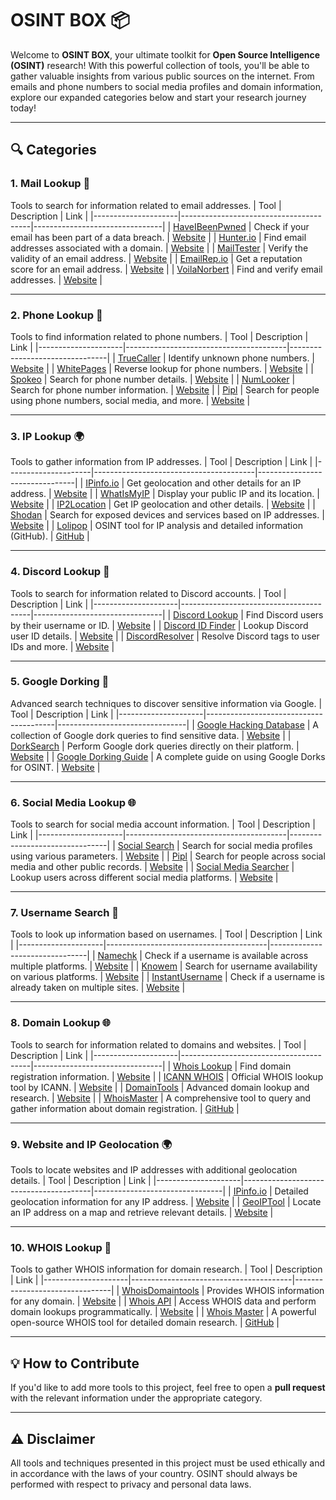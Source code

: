 # **OSINT BOX 📦**

Welcome to **OSINT BOX**, your ultimate toolkit for **Open Source Intelligence (OSINT)** research! With this powerful collection of tools, you'll be able to gather valuable insights from various public sources on the internet. From emails and phone numbers to social media profiles and domain information, explore our expanded categories below and start your research journey today!

---

## **🔍 Categories**

### 1. **Mail Lookup 📧**
Tools to search for information related to email addresses.
| Tool               | Description                            | Link                           |
|---------------------|----------------------------------------|--------------------------------|
| [HaveIBeenPwned](https://haveibeenpwned.com)  | Check if your email has been part of a data breach. | [Website](https://haveibeenpwned.com) |
| [Hunter.io](https://hunter.io)  | Find email addresses associated with a domain. | [Website](https://hunter.io) |
| [MailTester](https://www.mailtester.com) | Verify the validity of an email address. | [Website](https://www.mailtester.com) |
| [EmailRep.io](https://emailrep.io)  | Get a reputation score for an email address. | [Website](https://emailrep.io) |
| [VoilaNorbert](https://www.voilanorbert.com) | Find and verify email addresses. | [Website](https://www.voilanorbert.com) |

---

### 2. **Phone Lookup 📱**
Tools to find information related to phone numbers.
| Tool               | Description                            | Link                           |
|---------------------|----------------------------------------|--------------------------------|
| [TrueCaller](https://www.truecaller.com) | Identify unknown phone numbers. | [Website](https://www.truecaller.com) |
| [WhitePages](https://www.whitepages.com)  | Reverse lookup for phone numbers. | [Website](https://www.whitepages.com) |
| [Spokeo](https://www.spokeo.com) | Search for phone number details. | [Website](https://www.spokeo.com) |
| [NumLooker](https://www.numlooker.com) | Search for phone number information. | [Website](https://www.numlooker.com) |
| [Pipl](https://pipl.com) | Search for people using phone numbers, social media, and more. | [Website](https://pipl.com) |

---

### 3. **IP Lookup 🌍**
Tools to gather information from IP addresses.
| Tool               | Description                            | Link                           |
|---------------------|----------------------------------------|--------------------------------|
| [IPinfo.io](https://ipinfo.io)  | Get geolocation and other details for an IP address. | [Website](https://ipinfo.io) |
| [WhatIsMyIP](https://www.whatismyip.com) | Display your public IP and its location. | [Website](https://www.whatismyip.com) |
| [IP2Location](https://www.ip2location.com) | Get IP geolocation and other details. | [Website](https://www.ip2location.com) |
| [Shodan](https://www.shodan.io) | Search for exposed devices and services based on IP addresses. | [Website](https://www.shodan.io) |
| [Lolipop](https://github.com/malveillance-fr/Lolipop) | OSINT tool for IP analysis and detailed information (GitHub). | [GitHub](https://github.com/malveillance-fr/Lolipop) |

---

### 4. **Discord Lookup 💬**
Tools to search for information related to Discord accounts.
| Tool               | Description                            | Link                           |
|---------------------|----------------------------------------|--------------------------------|
| [Discord Lookup](https://discordlookup.com) | Find Discord users by their username or ID. | [Website](https://discordlookup.com) |
| [Discord ID Finder](https://discordidfinder.com) | Lookup Discord user ID details. | [Website](https://discordidfinder.com) |
| [DiscordResolver](https://discordresolvers.com) | Resolve Discord tags to user IDs and more. | [Website](https://discordresolvers.com) |

---

### 5. **Google Dorking 🔎**
Advanced search techniques to discover sensitive information via Google.
| Tool               | Description                            | Link                           |
|---------------------|----------------------------------------|--------------------------------|
| [Google Hacking Database](https://www.exploit-db.com/google-hacking-database) | A collection of Google dork queries to find sensitive data. | [Website](https://www.exploit-db.com/google-hacking-database) |
| [DorkSearch](https://www.dorksearch.com) | Perform Google dork queries directly on their platform. | [Website](https://www.dorksearch.com) |
| [Google Dorking Guide](https://www.netwyman.com/google-dorking-guide) | A complete guide on using Google Dorks for OSINT. | [Website](https://www.netwyman.com/google-dorking-guide) |

---

### 6. **Social Media Lookup 🌐**
Tools to search for social media account information.
| Tool               | Description                            | Link                           |
|---------------------|----------------------------------------|--------------------------------|
| [Social Search](https://www.social-searcher.com/social-search/) | Search for social media profiles using various parameters. | [Website](https://www.social-searcher.com/social-search/) |
| [Pipl](https://pipl.com) | Search for people across social media and other public records. | [Website](https://pipl.com) |
| [Social Media Searcher](https://www.socialmedia-search.com) | Lookup users across different social media platforms. | [Website](https://www.socialmedia-search.com) |

---

### 7. **Username Search 👤**
Tools to look up information based on usernames.
| Tool               | Description                            | Link                           |
|---------------------|----------------------------------------|--------------------------------|
| [Namechk](https://namechk.com)  | Check if a username is available across multiple platforms. | [Website](https://namechk.com) |
| [Knowem](https://knowem.com) | Search for username availability on various platforms. | [Website](https://knowem.com) |
| [InstantUsername](https://www.instantusername.com) | Check if a username is already taken on multiple sites. | [Website](https://www.instantusername.com) |

---

### 8. **Domain Lookup 🌐**
Tools to search for information related to domains and websites.
| Tool               | Description                            | Link                           |
|---------------------|----------------------------------------|--------------------------------|
| [Whois Lookup](https://whois.domaintools.com) | Find domain registration information. | [Website](https://whois.domaintools.com) |
| [ICANN WHOIS](https://lookup.icann.org)  | Official WHOIS lookup tool by ICANN. | [Website](https://lookup.icann.org) |
| [DomainTools](https://www.domaintools.com)  | Advanced domain lookup and research. | [Website](https://www.domaintools.com) |
| [WhoisMaster](https://github.com/malveillance-fr/WhoisMaster-Project) | A comprehensive tool to query and gather information about domain registration. | [GitHub](https://github.com/malveillance-fr/WhoisMaster-Project) |

---

### 9. **Website and IP Geolocation 🌍**
Tools to locate websites and IP addresses with additional geolocation details.
| Tool               | Description                            | Link                           |
|---------------------|----------------------------------------|--------------------------------|
| [IPinfo.io](https://ipinfo.io)  | Detailed geolocation information for any IP address. | [Website](https://ipinfo.io) |
| [GeoIPTool](https://geoiptool.com) | Locate an IP address on a map and retrieve relevant details. | [Website](https://geoiptool.com) |

---

### 10. **WHOIS Lookup 📝**
Tools to gather WHOIS information for domain research.
| Tool               | Description                            | Link                           |
|---------------------|----------------------------------------|--------------------------------|
| [WhoisDomaintools](https://whois.domaintools.com) | Provides WHOIS information for any domain. | [Website](https://whois.domaintools.com) |
| [Whois API](https://whoisapi.com) | Access WHOIS data and perform domain lookups programmatically. | [Website](https://whoisapi.com) |
| [Whois Master](https://github.com/malveillance-fr/WhoisMaster-Project) | A powerful open-source WHOIS tool for detailed domain research. | [GitHub](https://github.com/malveillance-fr/WhoisMaster-Project) |

---

## **💡 How to Contribute**
If you'd like to add more tools to this project, feel free to open a **pull request** with the relevant information under the appropriate category.

---

## **⚠️ Disclaimer**
All tools and techniques presented in this project must be used ethically and in accordance with the laws of your country. OSINT should always be performed with respect to privacy and personal data laws.

